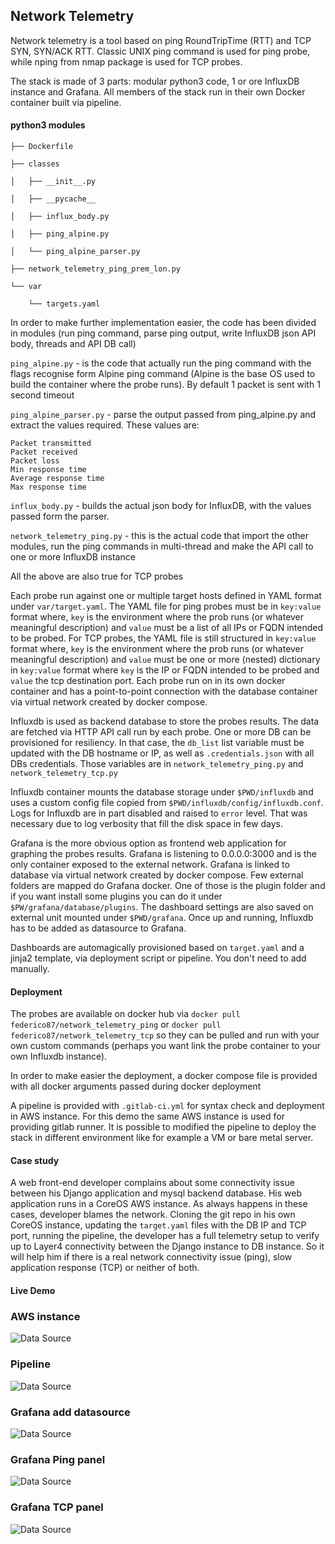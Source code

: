 ## Network Telemetry

Network telemetry is a tool based on ping RoundTripTime (RTT) and TCP SYN, SYN/ACK RTT. Classic UNIX ping command is used for ping probe, while nping from nmap package is used for TCP probes.

The stack is made of 3 parts: modular python3 code, 1 or ore InfluxDB instance and Grafana.
All members of the stack run in their own Docker container built via pipeline.

#### python3 modules

```
├── Dockerfile

├── classes

│   ├── __init__.py

│   ├── __pycache__

│   ├── influx_body.py

│   ├── ping_alpine.py

│   └── ping_alpine_parser.py

├── network_telemetry_ping_prem_lon.py

└── var

    └── targets.yaml
```

In order to make further implementation easier, the code has been divided in modules (run ping command,  parse ping output, write InfluxDB json API body, threads and API DB call)

`ping_alpine.py` - is the code that actually run the ping command with the flags recognise form Alpine ping command (Alpine is the base OS used to build the container where the probe runs). By default 1 packet is sent with 1 second timeout

`ping_alpine_parser.py` - parse the output passed from ping_alpine.py and extract the values required. These values are:

    Packet transmitted
    Packet received
    Packet loss
    Min response time
    Average response time
    Max response time

`influx_body.py` - builds the actual json body for InfluxDB, with the values passed form the parser.

`network_telemetry_ping.py` - this is the actual code that import the other modules, run the ping commands in multi-thread and make the API call to one or more InfluxDB instance

All the above are also true for TCP probes

Each probe run against one or multiple target hosts defined in YAML format under `var/target.yaml`.
The YAML file for ping probes must be in `key:value` format where, `key` is the environment where the prob runs (or whatever meaningful description) and `value` must be a list of all IPs or FQDN intended to be probed.
For TCP probes, the YAML file is still structured in `key:value` format where, `key` is the environment where the prob runs (or whatever meaningful description) and `value` must be one or more (nested) dictionary in `key:value` format where `key` is the IP or FQDN intended to be probed and  `value` the tcp destination port. Each probe run on in its own docker container and has a point-to-point connection with the database container via virtual network created by docker compose.

Influxdb is used as backend database to store the probes results. The data are fetched via HTTP API call run by each probe. One or more DB can be provisioned for resiliency. In that case, the `db_list` list variable must be updated with the DB hostname or IP, as well as `.credentials.json` with all DBs credentials. Those variables are in `network_telemetry_ping.py` and `network_telemetry_tcp.py`

Influxdb container mounts the database storage under `$PWD/influxdb` and uses a custom config file copied from `$PWD/influxdb/config/influxdb.conf`. Logs for Influxdb are in part disabled and raised to `error` level. That was necessary due to log verbosity that fill the disk space in few days.

Grafana is the more obvious option as frontend web application for graphing the probes results.
Grafana is listening to 0.0.0.0:3000 and is the only container exposed to the external network. Grafana is linked to database via virtual network created by docker compose. Few external folders are mapped do Grafana docker. One of those is the plugin folder and if you want install some plugins you can do it under `$PW/grafana/database/plugins`. The dashboard settings are also saved on external unit mounted under `$PWD/grafana`. Once up and running, Influxdb has to be added as datasource to Grafana.

Dashboards are automagically provisioned based on `target.yaml` and a jinja2 template, via deployment script or pipeline. You don't need to add manually.

#### Deployment

The probes are available on docker hub via `docker pull federico87/network_telemetry_ping` or
`docker pull federico87/network_telemetry_tcp` so they can be pulled and run with your own custom commands (perhaps you want link the probe container to your own Influxdb instance).

In order to make easier the deployment, a docker compose file is provided with all docker arguments passed during docker deployment

A pipeline is provided with `.gitlab-ci.yml` for syntax check and deployment in AWS instance. For this demo the same AWS instance is used for providing gitlab runner. It is possible to modified the pipeline to deploy the stack in different environment like for example a VM or bare metal server.

#### Case study

A web front-end developer complains about some connectivity issue between his Django application and mysql backend database. His web application runs in a CoreOS AWS instance. As always happens in these cases, developer blames the network.
Cloning the git repo in his own CoreOS instance, updating the `target.yaml` files with the DB IP and TCP port, running the pipeline, the developer has a full telemetry setup to verify up to Layer4 connectivity between the Django instance to DB instance. So it will help him if there is a real network connectivity issue (ping), slow application response (TCP) or neither of both.

#### Live Demo


### AWS instance

![Data Source](screenshots/aws.png)

### Pipeline

![Data Source](screenshots/pipeline.png)

### Grafana add datasource

![Data Source](screenshots/data_source.png)

### Grafana Ping panel

![Data Source](screenshots/ping.png)

### Grafana TCP panel

![Data Source](screenshots/tcp.png)
